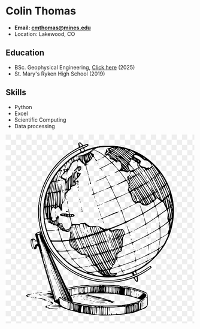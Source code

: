 # Colin Thomas
- **Email: cmthomas@mines.edu**
- Location: Lakewood, CO

## Education
- BSc. Geophysical Engineering, [Click here](https://mines.edu)
 (2025)
- St. Mary's Ryken High School (2019)

## Skills
- Python
- Excel
- Scientific Computing
- Data processing

![Alt text](/EarthPic.jpg)
